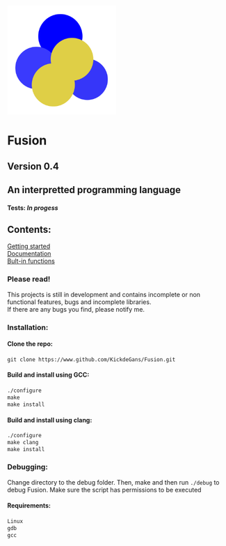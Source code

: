 <img src="Fusion-Logo.png" alt="alt text" title="image Title" width="250"/>

# Fusion
## Version 0.4

## An interpretted programming language

#### Tests: *In progess*

## Contents:
[Getting started](https://github.com/KickdeGans/Fusion/wiki)
<br>
[Documentation](https://github.com/KickdeGans/Fusion/wiki/Documentation)
<br>
[Bult-in functions](https://github.com/KickdeGans/Fusion/wiki/Built-in-functions)
<br>
### Please read!
This projects is still in development and contains incomplete or non functional features, bugs and incomplete libraries.<br>
If there are any bugs you find, please notify me.<br>

### Installation:
#### Clone the repo:
```shell
git clone https://www.github.com/KickdeGans/Fusion.git
```
#### Build and install using GCC:
```shell
./configure
make
make install
```
#### Build and install using clang:
```shell
./configure
make clang
make install
```

### Debugging:
Change directory to the debug folder.
Then, make and then run ```./debug``` to debug Fusion.
Make sure the script has permissions to be executed
#### Requirements:
```
Linux
gdb
gcc
```
